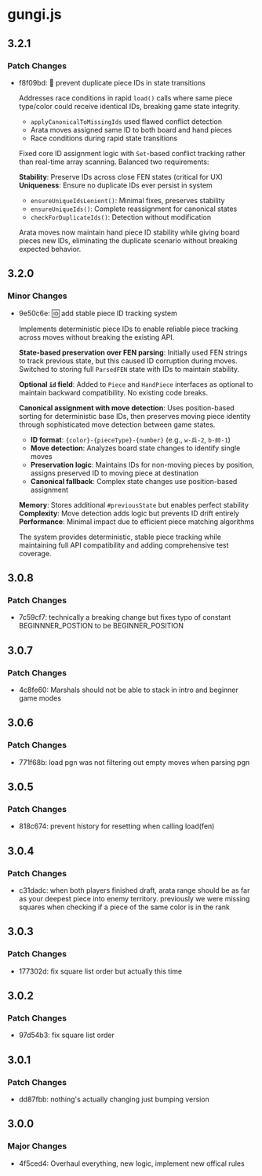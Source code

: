 # gungi.js

## 3.2.1

### Patch Changes

- f8f09bd: 🔧 prevent duplicate piece IDs in state transitions

  Addresses race conditions in rapid `load()` calls where same piece
  type/color could receive identical IDs, breaking game state integrity.

  - `applyCanonicalToMissingIds` used flawed conflict detection
  - Arata moves assigned same ID to both board and hand pieces
  - Race conditions during rapid state transitions

  Fixed core ID assignment logic with `Set`-based conflict tracking
  rather than real-time array scanning. Balanced two requirements:

  **Stability**: Preserve IDs across close FEN states (critical for UX)
  **Uniqueness**: Ensure no duplicate IDs ever persist in system

  - `ensureUniqueIdsLenient()`: Minimal fixes, preserves stability
  - `ensureUniqueIds()`: Complete reassignment for canonical states
  - `checkForDuplicateIds()`: Detection without modification

  Arata moves now maintain hand piece ID stability while giving
  board pieces new IDs, eliminating the duplicate scenario without
  breaking expected behavior.

## 3.2.0

### Minor Changes

- 9e50c6e: 🆔 add stable piece ID tracking system

  Implements deterministic piece IDs to enable reliable piece tracking
  across moves without breaking the existing API.

  **State-based preservation over FEN parsing**: Initially used FEN strings
  to track previous state, but this caused ID corruption during moves.
  Switched to storing full `ParsedFEN` state with IDs to maintain stability.

  **Optional `id` field**: Added to `Piece` and `HandPiece` interfaces as
  optional to maintain backward compatibility. No existing code breaks.

  **Canonical assignment with move detection**: Uses position-based sorting
  for deterministic base IDs, then preserves moving piece identity through
  sophisticated move detection between game states.

  - **ID format**: `{color}-{pieceType}-{number}` (e.g., `w-兵-2`, `b-帥-1`)
  - **Move detection**: Analyzes board state changes to identify single moves
  - **Preservation logic**: Maintains IDs for non-moving pieces by position,
    assigns preserved ID to moving piece at destination
  - **Canonical fallback**: Complex state changes use position-based assignment

  **Memory**: Stores additional `#previousState` but enables perfect stability
  **Complexity**: Move detection adds logic but prevents ID drift entirely
  **Performance**: Minimal impact due to efficient piece matching algorithms

  The system provides deterministic, stable piece tracking while maintaining
  full API compatibility and adding comprehensive test coverage.

## 3.0.8

### Patch Changes

- 7c59cf7: technically a breaking change but fixes typo of constant BEGINNNER_POSTION to be BEGINNER_POSITION

## 3.0.7

### Patch Changes

- 4c8fe60: Marshals should not be able to stack in intro and beginner game modes

## 3.0.6

### Patch Changes

- 771f68b: load pgn was not filtering out empty moves when parsing pgn

## 3.0.5

### Patch Changes

- 818c674: prevent history for resetting when calling load(fen)

## 3.0.4

### Patch Changes

- c31dadc: when both players finished draft, arata range should be as far as your deepest piece into enemy territory. previously we were missing squares when checking if a piece of the same color is in the rank

## 3.0.3

### Patch Changes

- 177302d: fix square list order but actually this time

## 3.0.2

### Patch Changes

- 97d54b3: fix square list order

## 3.0.1

### Patch Changes

- dd87fbb: nothing's actually changing just bumping version

## 3.0.0

### Major Changes

- 4f5ced4: Overhaul everything, new logic, implement new offical rules
